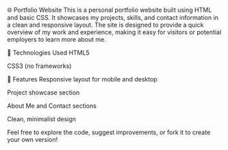 🌐 Portfolio Website
This is a personal portfolio website built using HTML and basic CSS. It showcases my projects, skills, and contact information in a clean and responsive layout. The site is designed to provide a quick overview of my work and experience, making it easy for visitors or potential employers to learn more about me.

🔧 Technologies Used
HTML5

CSS3 (no frameworks)

🚀 Features
Responsive layout for mobile and desktop

Project showcase section

About Me and Contact sections

Clean, minimalist design

Feel free to explore the code, suggest improvements, or fork it to create your own version!

